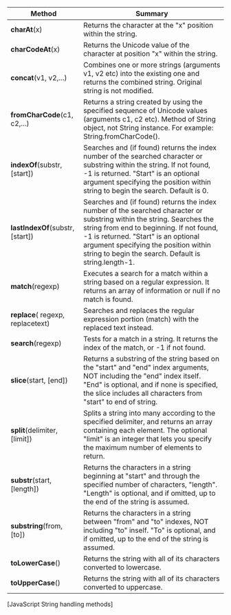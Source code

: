 | Method | Summary |
| ------ | ------- |
**charAt**(x)						| Returns the character at the "x" position within the string. 
**charCodeAt**(x)					| Returns the Unicode value of the character at position "x" within the string. 
**concat**(v1, v2,...)				| Combines one or more strings (arguments v1, v2 etc) into the existing one and returns the combined string. Original string is not modified. 
**fromCharCode**(c1, c2,...)		| Returns a string created by using the specified sequence of Unicode values (arguments c1, c2 etc). Method of String object, not String instance. For example: String.fromCharCode(). 
**indexOf**(substr, [start]) 		| Searches and (if found) returns the index number of the searched character or substring within the string. If not found, -1 is returned. "Start" is an optional argument specifying the position within string to begin the search. Default is 0. 
**lastIndexOf**(substr, [start])	| Searches and (if found) returns the index number of the searched character or substring within the string. Searches the string from end to beginning. If not found, -1 is returned. "Start" is an optional argument specifying the position within string to begin the search. Default is string.length-1. 
**match**(regexp)					| Executes a search for a match within a string based on a regular expression. It returns an array of information or null if no match is found. 
**replace**( regexp, replacetext)	| Searches and replaces the regular expression portion (match) with the replaced text instead. 
**search**(regexp)					| Tests for a match in a string. It returns the index of the match, or -1 if not found. 
**slice**(start, [end])				| Returns a substring of the string based on the "start" and "end" index arguments, NOT including the "end" index itself. "End" is optional, and if none is specified, the slice includes all characters from "start" to end of string. 
**split**(delimiter, [limit])		| Splits a string into many according to the specified delimiter, and returns an array containing each element. The optional "limit" is an integer that lets you specify the maximum number of elements to return. 
**substr**(start, [length])			| Returns the characters in a string beginning at "start" and through the specified number of characters, "length". "Length" is optional, and if omitted, up to the end of the string is assumed.
**substring**(from, [to])			| Returns the characters in a string between "from" and "to" indexes, NOT including "to" inself. "To" is optional, and if omitted, up to the end of the string is assumed.
**toLowerCase**()					| Returns the string with all of its characters converted to lowercase. 
**toUpperCase**()					| Returns the string with all of its characters converted to uppercase. 
[JavaScript String handling methods]